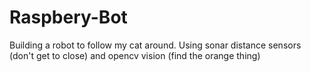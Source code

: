 # Raspbery-Bot
Building a robot to follow my cat around. Using sonar distance sensors (don't get to close) and opencv vision (find the orange thing)
